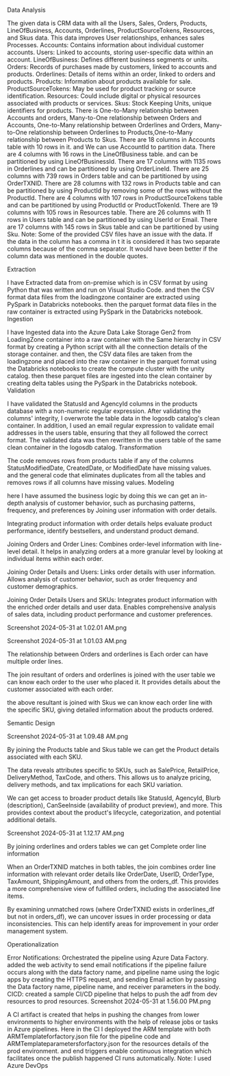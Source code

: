 Data Analysis

The given data is CRM data with all the Users, Sales, Orders, Products, LineOfBusiness, Accounts, Orderlines, ProductSourceTokens, Resources, and Skus data.
This data improves User relationships, enhances sales Processes.
Accounts: Contains information about individual customer accounts.
Users: Linked to accounts, storing user-specific data within an account.
LineOfBusiness: Defines different business segments or units.
Orders: Records of purchases made by customers, linked to accounts and products.
Orderlines: Details of items within an order, linked to orders and products.
Products: Information about products available for sale.
ProductSourceTokens: May be used for product tracking or source identification.
Resources: Could include digital or physical resources associated with products or services.
Skus: Stock Keeping Units, unique identifiers for products.
There is One-to-Many relationship between Accounts and orders, Many-to-One relationship between Orders and Accounts, One-to-Many relationship between Orderlines and Orders, Many-to-One relationship between Orderlines to Products,One-to-Many relationship between Products to Skus.
There are 18 columns in Accounts table with 10 rows in it. and We can use AccountId to partition data.
There are 4 columns with 16 rows in the LineOfBusiness table. and can be partitioned by using LineOfBusinessId.
There are 17 columns with 1135 rows in Orderlines and can be partitioned by using OrderLineId.
There are 25 columns with 739 rows in Orders table and can be partitioned by using OrderTXNID.
There are 28 columns with 132 rows in Products table and can be partitioned by using ProductId by removing some of the rows without the ProductId.
There are 4 columns with 107 rows in ProductSourceTokens table and can be partitioned by using ProductId or ProductTokenId.
There are 19 columns with 105 rows in Resources table.
There are 26 columns with 11 rows in Users table and can be partitioned by using UserId or Email.
There are 17 columns with 145 rows in Skus table and can be partitioned by using Sku.
Note:
Some of the provided CSV files have an issue with the data. If the data in the column has a comma in t it is considered it has two separate columns because of the comma separator. It would have been better if the column data was mentioned in the double quotes.

Extraction

I have Extracted data from on-premise which is in CSV format by using Python that was written and run on Visual Studio Code. and then the CSV format data files from the loadingzone container are extracted using PySpark in Databricks notebooks. then the parquet format data files in the raw container is extracted using PySpark in the Databricks notebook.
Ingestion

I have Ingested data into the Azure Data Lake Storage Gen2 from LoadingZone container into a raw container with the Same hierarchy in CSV format by creating a Python script with all the connection details of the storage container. and then, the CSV data files are taken from the loadingzone and placed into the raw container in the parquet format using the Databricks notebooks to create the compute cluster with the unity catalog. then these parquet files are ingested into the clean container by creating delta tables using the PySpark in the Databricks notebook.
Validation

I have validated the StatusId and AgencyId columns in the products database with a non-numeric regular expression. After validating the columns' integrity, I overwrote the table data in the logosdb catalog's clean container. In addition, I used an email regular expression to validate email addresses in the users table, ensuring that they all followed the correct format. The validated data was then rewritten in the users table of the same clean container in the logosdb catalog.
Transformation

The code removes rows from products table if any of the columns StatusModifiedDate, CreatedDate, or ModifiedDate have missing values. and the general code that eliminates duplicates from all the tables and removes rows if all columns have missing values.
Modeling

here I have assumed the business logic by doing this we can get an in-depth analysis of customer behavior, such as purchasing patterns, frequency, and preferences by Joining user information with order details.

Integrating product information with order details helps evaluate product performance, identify bestsellers, and understand product demand.

Joining Orders and Order Lines: Combines order-level information with line-level detail. It helps in analyzing orders at a more granular level by looking at individual items within each order.

Joining Order Details and Users: Links order details with user information.
Allows analysis of customer behavior, such as order frequency and customer demographics.

Joining Order Details Users and SKUs: Integrates product information with the enriched order details and user data. Enables comprehensive analysis of sales data, including product performance and customer preferences.

Screenshot 2024-05-31 at 1.02.01 AM.png

Screenshot 2024-05-31 at 1.01.03 AM.png

The relationship between Orders and orderlines is Each order can have multiple order lines.

The join resultant of orders and orderlines is joined with the user table we can know each order to the user who placed it. It provides details about the customer associated with each order.

the above resultant is joined with Skus we can know each order line with the specific SKU, giving detailed information about the products ordered.

Semantic Design

Screenshot 2024-05-31 at 1.09.48 AM.png

By joining the Products table and Skus table we can get the Product details associated with each SKU.

The data reveals attributes specific to SKUs, such as SalePrice, RetailPrice, DeliveryMethod, TaxCode, and others. This allows us to analyze pricing, delivery methods, and tax implications for each SKU variation.

We can get access to broader product details like StatusId, AgencyId, Blurb (description), CanSeeInside (availability of product preview), and more. This provides context about the product's lifecycle, categorization, and potential additional details.

Screenshot 2024-05-31 at 1.12.17 AM.png

By joining orderlines and orders tables we can get Complete order line information

When an OrderTXNID matches in both tables, the join combines order line information with relevant order details like OrderDate, UserID, OrderType, TaxAmount, ShippingAmount, and others from the orders_df. This provides a more comprehensive view of fulfilled orders, including the associated line items.

By examining unmatched rows (where OrderTXNID exists in orderlines_df but not in orders_df), we can uncover issues in order processing or data inconsistencies. This can help identify areas for improvement in your order management system.

Operationalization

Error Notifications: Orchestrated the pipeline using Azure Data Factory. added the web activity to send email notifications if the pipeline failure occurs along with the data factory name, and pipeline name using the logic apps by creating the HTTPS request, and sending Email action by passing the Data factory name, pipeline name, and receiver parameters in the body.
CICD: created a sample CI/CD pipeline that helps to push the adf from dev resources to prod resources.
Screenshot 2024-05-31 at 1.56.00 PM.png

A CI artifact is created that helps in pushing the changes from lower environments to higher environments with the help of release jobs or tasks in Azure pipelines.
Here in the CI I deployed the ARM template with both ARMTemplateforfactory.json file for the pipeline code and ARMTemplateparametersforfactory.json for the resources details of the prod environment. and end triggers enable continuous integration which facilitates once the publish happened CI runs automatically.
Note: I used Azure DevOps
